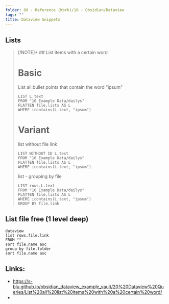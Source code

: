 ```yaml
---
folder: 80 - Reference (Work)/10 - Obsidian/Dataview
tags: ""
title: Dataview Snippets
---
```


## Lists

> [!NOTE]+ ## List items with a certain word
> # Basic
> 
> List all bullet points that contain the word "ipsum"
> 
> ```
> LIST L.text
> FROM "10 Example Data/dailys"
> FLATTEN file.lists AS L
> WHERE icontains(L.text, "ipsum")
> ```
> 
> # Variant
> 
> list without file link
> 
> ```
> LIST WITHOUT ID L.text
> FROM "10 Example Data/dailys"
> FLATTEN file.lists AS L
> WHERE icontains(L.text, "ipsum")
> ```
> 
> list - grouping by file
> 
> ```
> LIST rows.L.text
> FROM "10 Example Data/dailys"
> FLATTEN file.lists AS L
> WHERE icontains(L.text, "ipsum")
> GROUP BY file.link
> ```

## List file free (1 level deep)
```
dataview
list rows.file.link
FROM ""
sort file.name asc
group by file.folder
sort file.name asc 
```


## Links:
- https://s-blu.github.io/obsidian_dataview_example_vault/20%20Dataview%20Queries/List%20all%20list%20items%20with%20a%20certain%20word/
-